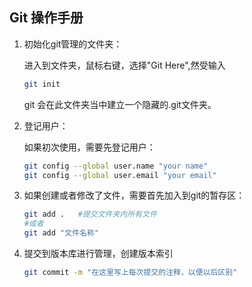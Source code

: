 ## Git 操作手册

1. 初始化git管理的文件夹：

   进入到文件夹，鼠标右键，选择"Git Here",然受输入

   ~~~bash
   git init
   ~~~

   git 会在此文件夹当中建立一个隐藏的.git文件夹。

2. 登记用户：

   如果初次使用，需要先登记用户：

   ```bash
   git config --global user.name "your name"
   git config --global user.email "your email"
   ```

3. 如果创建或者修改了文件，需要首先加入到git的暂存区：

   ```bash
   git add .   #提交文件夹内所有文件
   #或者
   git add "文件名称"
   ```


4. 提交到版本库进行管理，创建版本索引

   ```bash
   git commit -m "在这里写上每次提交的注释，以便以后区别"
   ```

   
